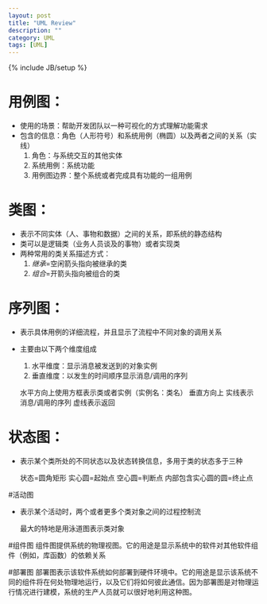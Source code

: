 ```yaml
---
layout: post
title: "UML Review"
description: ""
category: UML
tags: [UML]
---
```

{% include JB/setup %}

# 用例图：
* 使用的场景：帮助开发团队以一种可视化的方式理解功能需求
* 包含的信息：角色（人形符号）和系统用例（椭圆）以及两者之间的关系（实线）
	1. 角色：与系统交互的其他实体
	2. 系统用例：系统功能
	3. 用例图边界：整个系统或者完成具有功能的一组用例


# 类图：
* 表示不同实体（人、事物和数据）之间的关系，即系统的静态结构
* 类可以是逻辑类（业务人员谈及的事物）或者实现类
* 两种常用的类关系描述方式：
	1. *继承*=空闲箭头指向被继承的类
	2. *组合*=开箭头指向被组合的类
	
	


# 序列图：
* 表示具体用例的详细流程，并且显示了流程中不同对象的调用关系
* 主要由以下两个维度组成
	1. 水平维度：显示消息被发送到的对象实例
	2. 垂直维度：以发生的时间顺序显示消息/调用的序列  

    水平方向上使用方框表示类或者实例（实例名：类名）
    垂直方向上  实线表示消息/调用的序列  虚线表示返回          


	
# 状态图：
* 表示某个类所处的不同状态以及状态转换信息，多用于类的状态多于三种


    状态=圆角矩形
    实心圆=起始点
    空心圆=判断点
    内部包含实心圆的圆=终止点
    
#活动图
* 表示某个活动时，两个或者更多个类对象之间的过程控制流


    最大的特地是用泳道图表示类对象
    
#组件图
组件图提供系统的物理视图。它的用途是显示系统中的软件对其他软件组件（例如，库函数）的依赖关系

#部署图
部署图表示该软件系统如何部署到硬件环境中。它的用途是显示该系统不同的组件将在何处物理地运行，以及它们将如何彼此通信。因为部署图是对物理运行情况进行建模，系统的生产人员就可以很好地利用这种图。